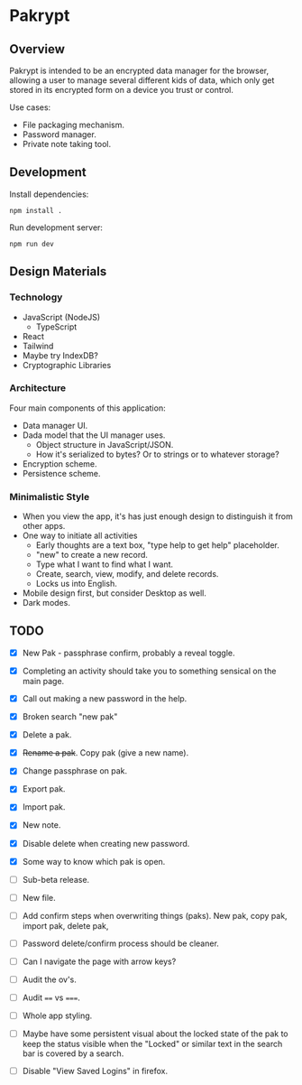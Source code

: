 # Pakrypt

## Overview

Pakrypt is intended to be an encrypted data manager for the browser, allowing a user to manage several different kids of data, which only get stored in its encrypted form on a device you trust or control.

Use cases:

* File packaging mechanism.
* Password manager.
* Private note taking tool.

## Development

Install dependencies:

```
npm install .
```

Run development server:

```
npm run dev
```

## Design Materials

### Technology

* JavaScript (NodeJS)
  - TypeScript
* React
* Tailwind
* Maybe try IndexDB?
* Cryptographic Libraries

### Architecture

Four main components of this application:

* Data manager UI.
* Dada model that the UI manager uses.
  - Object structure in JavaScript/JSON.
  - How it's serialized to bytes? Or to strings or to whatever storage?
* Encryption scheme.
* Persistence scheme.

### Minimalistic Style

* When you view the app, it's has just enough design to distinguish it from other apps.
* One way to initiate all activities
  - Early thoughts are a text box, "type help to get help" placeholder.
  - "new" to create a new record.
  - Type what I want to find what I want.
  - Create, search, view, modify, and delete records.
  - Locks us into English.
* Mobile design first, but consider Desktop as well.
* Dark modes.

## TODO

* [x] New Pak - passphrase confirm, probably a reveal toggle.
* [x] Completing an activity should take you to something sensical on the main page.
* [x] Call out making a new password in the help.
* [x] Broken search "new pak"
* [x] Delete a pak.
* [x] ~~Rename a pak~~. Copy pak (give a new name).
* [x] Change passphrase on pak.
* [x] Export pak.
* [x] Import pak.
* [x] New note.
* [x] Disable delete when creating new password.
* [x] Some way to know which pak is open.
* [ ] Sub-beta release.

* [ ] New file.
* [ ] Add confirm steps when overwriting things (paks). New pak, copy pak, import pak, delete pak, 
* [ ] Password delete/confirm process should be cleaner.
* [ ] Can I navigate the page with arrow keys?
* [ ] Audit the ov's.
* [ ] Audit `==` vs `===`.
* [ ] Whole app styling.
* [ ] Maybe have some persistent visual about the locked state of the pak to keep the status visible when the "Locked" or similar text in the search bar is covered by a search.


* [ ] Disable "View Saved Logins" in firefox.
